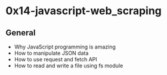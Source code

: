 # 0x14-javascript-web_scraping

## General

- Why JavaScript programming is amazing
- How to manipulate JSON data
- How to use request and fetch API
- How to read and write a file using fs module
